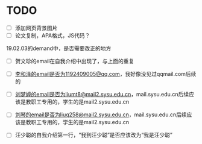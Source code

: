 # TODO

- [ ] 添加网页背景图片
- [ ] 论文复制，APA格式，JS代码？

19.02.03的demand中，是否需要改正的地方

- [ ] 贺文珍的email在自我介绍中出现了，与上面的重复
- [ ] 李和泽的email是否为1192409005@qq.com，我好像没见过qqmail.com后续的
- [ ] 刘梦婷的email是否为liumt8@mail2.sysu.edu.cn，mail.sysu.edu.cn后续应该是教职工专用的，学生的是mail2.sysu.edu.cn
- [ ] 刘琴的email是否为liuq258@mail2.sysu.edu.cn，mail.sysu.edu.cn后续应该是教职工专用的，学生的是mail2.sysu.edu.cn
- [ ] 汪少聪的自我介绍第一行，“我到汪少聪”是否应该改为“我是汪少聪”

